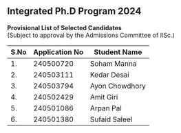 ## Integrated Ph.D Program 2024

**Provisional List of Selected Candidates**
<br>(Subject to approval by the Admissions Committee of IISc.)</br>

| S.No | Application No | Student Name       |
|------|----------------|--------------------|
| 1.   | 240500720      | Soham Manna        |
| 2.   | 240503111      | Kedar Desai        |
| 3.   | 240503794      | Ayon Chowdhory     |
| 4.   | 240502429      | Amit Giri          |
| 5.   | 240501086      | Arpan Pal          |
| 6.   | 240501380      | Sufaid Saleel      |

